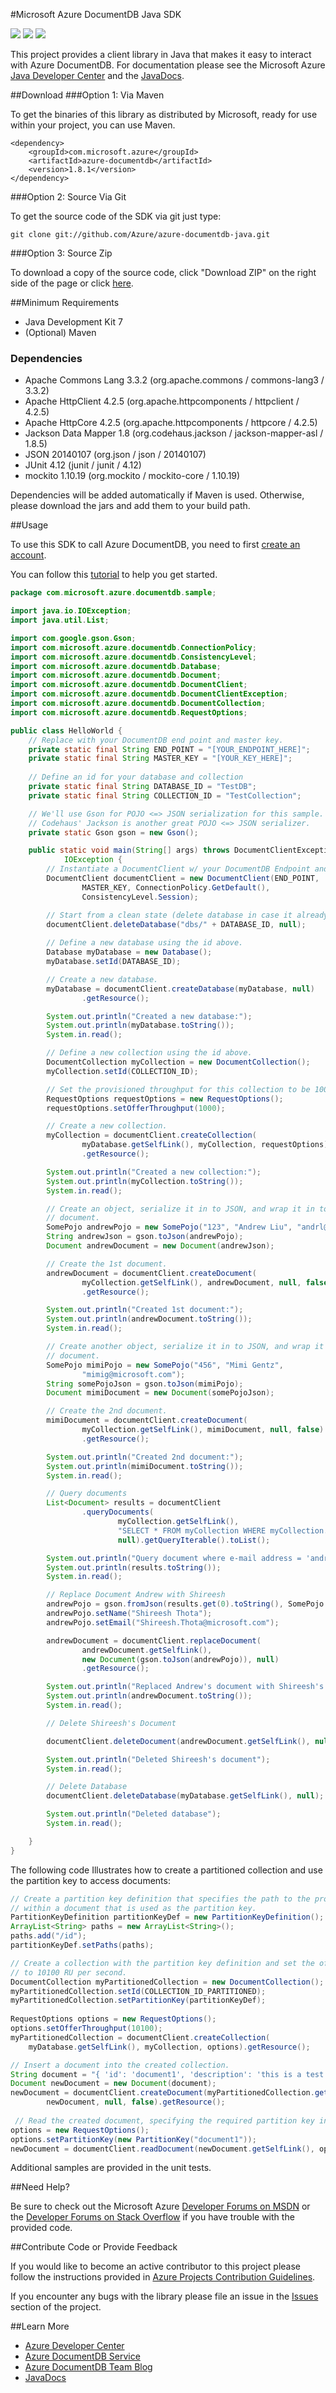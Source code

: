#Microsoft Azure DocumentDB Java SDK

![](https://img.shields.io/github/release/azure/azure-documentdb-java.svg)
![](https://img.shields.io/maven-central/v/com.microsoft.azure/azure-documentdb.svg)
![](https://img.shields.io/github/issues/azure/azure-documentdb-java.svg)

This project provides a client library in Java that makes it easy to interact with Azure DocumentDB. For documentation please see the Microsoft Azure [Java Developer Center](http://azure.microsoft.com/en-us/develop/java/) and the [JavaDocs](http://dl.windowsazure.com/documentdb/javadoc).

##Download
###Option 1: Via Maven

To get the binaries of this library as distributed by Microsoft, ready for use within your project, you can use Maven.

    <dependency>
    	<groupId>com.microsoft.azure</groupId>
    	<artifactId>azure-documentdb</artifactId>
    	<version>1.8.1</version>
    </dependency>

###Option 2: Source Via Git

To get the source code of the SDK via git just type:

    git clone git://github.com/Azure/azure-documentdb-java.git

###Option 3: Source Zip

To download a copy of the source code, click "Download ZIP" on the right side of the page or click [here](https://github.com/Azure/azure-documentdb-java/archive/master.zip).


##Minimum Requirements
* Java Development Kit 7
* (Optional) Maven

### Dependencies
* Apache Commons Lang 3.3.2 (org.apache.commons / commons-lang3 / 3.3.2)
* Apache HttpClient 4.2.5 (org.apache.httpcomponents / httpclient / 4.2.5)
* Apache HttpCore 4.2.5 (org.apache.httpcomponents / httpcore / 4.2.5)
* Jackson Data Mapper 1.8 (org.codehaus.jackson / jackson-mapper-asl / 1.8.5)
* JSON 20140107 (org.json / json / 20140107)
* JUnit 4.12 (junit / junit / 4.12)
* mockito 1.10.19 (org.mockito / mockito-core / 1.10.19)

Dependencies will be added automatically if Maven is used. Otherwise, please download the jars and add them to your build path. 

##Usage

To use this SDK to call Azure DocumentDB, you need to first [create an account](http://azure.microsoft.com/en-us/documentation/articles/documentdb-create-account/).

You can follow this [tutorial](http://azure.microsoft.com/en-us/documentation/articles/documentdb-java-application/) to help you get started.

```java
package com.microsoft.azure.documentdb.sample;

import java.io.IOException;
import java.util.List;

import com.google.gson.Gson;
import com.microsoft.azure.documentdb.ConnectionPolicy;
import com.microsoft.azure.documentdb.ConsistencyLevel;
import com.microsoft.azure.documentdb.Database;
import com.microsoft.azure.documentdb.Document;
import com.microsoft.azure.documentdb.DocumentClient;
import com.microsoft.azure.documentdb.DocumentClientException;
import com.microsoft.azure.documentdb.DocumentCollection;
import com.microsoft.azure.documentdb.RequestOptions;

public class HelloWorld {
    // Replace with your DocumentDB end point and master key.
    private static final String END_POINT = "[YOUR_ENDPOINT_HERE]";
    private static final String MASTER_KEY = "[YOUR_KEY_HERE]";
    
    // Define an id for your database and collection
    private static final String DATABASE_ID = "TestDB";
    private static final String COLLECTION_ID = "TestCollection";

    // We'll use Gson for POJO <=> JSON serialization for this sample.
    // Codehaus' Jackson is another great POJO <=> JSON serializer.
    private static Gson gson = new Gson();

    public static void main(String[] args) throws DocumentClientException,
            IOException {
        // Instantiate a DocumentClient w/ your DocumentDB Endpoint and AuthKey.
        DocumentClient documentClient = new DocumentClient(END_POINT,
                MASTER_KEY, ConnectionPolicy.GetDefault(),
                ConsistencyLevel.Session);

        // Start from a clean state (delete database in case it already exists).
        documentClient.deleteDatabase("dbs/" + DATABASE_ID, null);
        
        // Define a new database using the id above.
        Database myDatabase = new Database();
        myDatabase.setId(DATABASE_ID);

        // Create a new database.
        myDatabase = documentClient.createDatabase(myDatabase, null)
                .getResource();

        System.out.println("Created a new database:");
        System.out.println(myDatabase.toString());
        System.in.read();

        // Define a new collection using the id above.
        DocumentCollection myCollection = new DocumentCollection();
        myCollection.setId(COLLECTION_ID);

        // Set the provisioned throughput for this collection to be 1000 RUs.
        RequestOptions requestOptions = new RequestOptions();
        requestOptions.setOfferThroughput(1000);

        // Create a new collection.
        myCollection = documentClient.createCollection(
                myDatabase.getSelfLink(), myCollection, requestOptions)
                .getResource();

        System.out.println("Created a new collection:");
        System.out.println(myCollection.toString());
        System.in.read();

        // Create an object, serialize it in to JSON, and wrap it in to a
        // document.
        SomePojo andrewPojo = new SomePojo("123", "Andrew Liu", "andrl@microsoft.com");
        String andrewJson = gson.toJson(andrewPojo);
        Document andrewDocument = new Document(andrewJson);

        // Create the 1st document.
        andrewDocument = documentClient.createDocument(
                myCollection.getSelfLink(), andrewDocument, null, false)
                .getResource();

        System.out.println("Created 1st document:");
        System.out.println(andrewDocument.toString());
        System.in.read();

        // Create another object, serialize it in to JSON, and wrap it in to a
        // document.
        SomePojo mimiPojo = new SomePojo("456", "Mimi Gentz",
                "mimig@microsoft.com");
        String somePojoJson = gson.toJson(mimiPojo);
        Document mimiDocument = new Document(somePojoJson);

        // Create the 2nd document.
        mimiDocument = documentClient.createDocument(
                myCollection.getSelfLink(), mimiDocument, null, false)
                .getResource();

        System.out.println("Created 2nd document:");
        System.out.println(mimiDocument.toString());
        System.in.read();

        // Query documents
        List<Document> results = documentClient
                .queryDocuments(
                        myCollection.getSelfLink(),
                        "SELECT * FROM myCollection WHERE myCollection.email = 'andrl@microsoft.com'",
                        null).getQueryIterable().toList();

        System.out.println("Query document where e-mail address = 'andrl@microsoft.com':");
        System.out.println(results.toString());
        System.in.read();

        // Replace Document Andrew with Shireesh
        andrewPojo = gson.fromJson(results.get(0).toString(), SomePojo.class);
        andrewPojo.setName("Shireesh Thota");
        andrewPojo.setEmail("Shireesh.Thota@microsoft.com");

        andrewDocument = documentClient.replaceDocument(
                andrewDocument.getSelfLink(),
                new Document(gson.toJson(andrewPojo)), null)
                .getResource();

        System.out.println("Replaced Andrew's document with Shireesh's contact information");
        System.out.println(andrewDocument.toString());
        System.in.read();

        // Delete Shireesh's Document

        documentClient.deleteDocument(andrewDocument.getSelfLink(), null);

        System.out.println("Deleted Shireesh's document");
        System.in.read();

        // Delete Database
        documentClient.deleteDatabase(myDatabase.getSelfLink(), null);

        System.out.println("Deleted database");
        System.in.read();

    }
}

```

The following code Illustrates how to create a partitioned collection and use the partition key to access documents:

```java 
// Create a partition key definition that specifies the path to the property
// within a document that is used as the partition key.          
PartitionKeyDefinition partitionKeyDef = new PartitionKeyDefinition();
ArrayList<String> paths = new ArrayList<String>();
paths.add("/id");
partitionKeyDef.setPaths(paths);

// Create a collection with the partition key definition and set the offer throughput
// to 10100 RU per second.
DocumentCollection myPartitionedCollection = new DocumentCollection();
myPartitionedCollection.setId(COLLECTION_ID_PARTITIONED);
myPartitionedCollection.setPartitionKey(partitionKeyDef);
                      
RequestOptions options = new RequestOptions();
options.setOfferThroughput(10100);
myPartitionedCollection = documentClient.createCollection(
    myDatabase.getSelfLink(), myCollection, options).getResource();

// Insert a document into the created collection.
String document = "{ 'id': 'document1', 'description': 'this is a test document.' }";
Document newDocument = new Document(document);
newDocument = documentClient.createDocument(myPartitionedCollection.getSelfLink(),
        newDocument, null, false).getResource();
        
 // Read the created document, specifying the required partition key in RequestOptions.
options = new RequestOptions();
options.setPartitionKey(new PartitionKey("document1"));
newDocument = documentClient.readDocument(newDocument.getSelfLink(), options).getResource();
```

Additional samples are provided in the unit tests.

##Need Help?

Be sure to check out the Microsoft Azure [Developer Forums on MSDN](https://social.msdn.microsoft.com/forums/azure/en-US/home?forum=AzureDocumentDB) or the [Developer Forums on Stack Overflow](http://stackoverflow.com/questions/tagged/azure-documentdb) if you have trouble with the provided code.

##Contribute Code or Provide Feedback

If you would like to become an active contributor to this project please follow the instructions provided in [Azure Projects Contribution Guidelines](http://azure.github.io/guidelines.html).

If you encounter any bugs with the library please file an issue in the [Issues](https://github.com/Azure/azure-documentdb-java/issues) section of the project.

##Learn More

* [Azure Developer Center](http://azure.microsoft.com/en-us/develop/java/)
* [Azure DocumentDB Service](http://azure.microsoft.com/en-us/documentation/services/documentdb/)
* [Azure DocumentDB Team Blog](http://blogs.msdn.com/b/documentdb/)
* [JavaDocs](http://dl.windowsazure.com/documentdb/javadoc)
